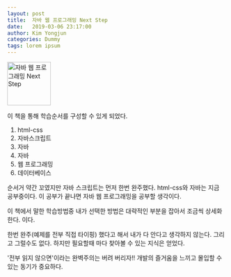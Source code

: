 ```yaml
---
layout: post
title:  자바 웹 프로그래밍 Next Step
date:   2019-03-06 23:17:00
author: Kim Yongjun
categories: Dummy
tags: lorem ipsum
---
```


<img width="100" src="http://image.yes24.com/momo/TopCate935/MidCate008/93474058.jpg" alt="자바 웹 프로그래밍 Next Step" title="자바 웹 프로그래밍 Next Step">

이 책을 통해 학습순서를 구성할 수 있게 되었다.
1. html-css 
2. 자바스크립트 
3. 자바 
4. 자바 
5. 웹 프로그래밍 
6. 데이터베이스 


순서거 약간 꼬였지만 자바 스크립트는 먼저 한번 완주했다.
html-css와 자바는 지금 공부중이다.
이 공부가 끝나면 자바 웹 프로그래밍을 공부할 생각이다.

이 책에서 말한 학습방법중 내가 선택한 방법은
대략적인 부분을 잡아서 조금씩 상세화한다. 이다.

한번 완주(예제를 전부 직접 타이핑) 했다고 해서 내가 다 안다고 생각하지 않는다.
그리고 그럴수도 없다. 하지만 필요할때 마다 찾아볼 수 있는 지식은 얻었다.

'전부 읽지 않으면'이라는 완벽주의는 버려 버리자!! 
개발의 즐거움을 느끼고 몰입할 수 있는 동기가 중요하다.
